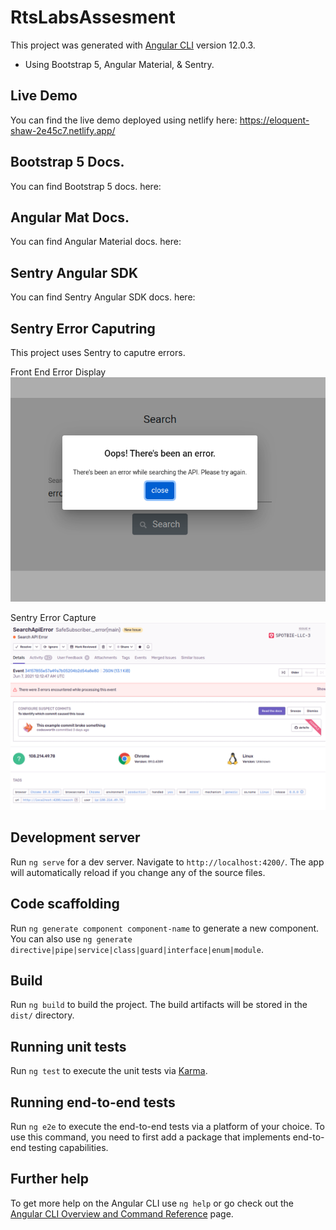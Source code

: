 # RtsLabsAssesment

This project was generated with [Angular CLI](https://github.com/angular/angular-cli) version 12.0.3.

- Using Bootstrap 5, Angular Material, & Sentry.

## Live Demo

You can find the live demo deployed using netlify here: https://eloquent-shaw-2e45c7.netlify.app/ 

## Bootstrap 5 Docs.

You can find Bootstrap 5 docs. here:

## Angular Mat Docs.

You can find Angular Material docs. here:

## Sentry Angular SDK

You can find Sentry Angular SDK docs. here:

## Sentry Error Caputring

This project uses Sentry to caputre errors.

Front End Error Display
![alt text](https://github.com/0456franco/hacker-news-search-app/blob/main/readme-assets/error_dialog.png?raw=true)

Sentry Error Capture
![alt text](https://github.com/0456franco/hacker-news-search-app/blob/main/readme-assets/error_sentry.png?raw=true)

## Development server

Run `ng serve` for a dev server. Navigate to `http://localhost:4200/`. The app will automatically reload if you change any of the source files.

## Code scaffolding

Run `ng generate component component-name` to generate a new component. You can also use `ng generate directive|pipe|service|class|guard|interface|enum|module`.

## Build

Run `ng build` to build the project. The build artifacts will be stored in the `dist/` directory.

## Running unit tests

Run `ng test` to execute the unit tests via [Karma](https://karma-runner.github.io).

## Running end-to-end tests

Run `ng e2e` to execute the end-to-end tests via a platform of your choice. To use this command, you need to first add a package that implements end-to-end testing capabilities.

## Further help

To get more help on the Angular CLI use `ng help` or go check out the [Angular CLI Overview and Command Reference](https://angular.io/cli) page.
